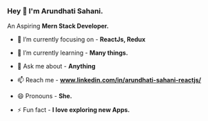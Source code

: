 ### Hey 👋 I'm Arundhati Sahani.




An Aspiring **Mern Stack Developer.**

- 🔭 I’m currently focusing on - **ReactJs, Redux**

- 🌱 I’m currently learning - **Many things.**

- 💬 Ask me about - **Anything**

- 📫 Reach me - **www.linkedin.com/in/arundhati-sahani-reactjs/**

- 😄 Pronouns - **She.**

- ⚡ Fun fact - **I love exploring new Apps.**

